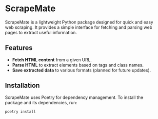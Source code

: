# ScrapeMate

ScrapeMate is a lightweight Python package designed for quick and easy web scraping. It provides a simple interface for fetching and parsing web pages to extract useful information.

## Features
- **Fetch HTML content** from a given URL.
- **Parse HTML** to extract elements based on tags and class names.
- **Save extracted data** to various formats (planned for future updates).

## Installation
ScrapeMate uses Poetry for dependency management. To install the package and its dependencies, run:

```bash
poetry install

